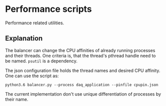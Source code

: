# Performance scripts 
Performance related utilities.

## Explanation

The balancer can change the CPU affinities of already running processes and their threads.
One criteria is, that the thread's pthread handle need to be named. `psutil` is a dependency.

The json configuration file holds the thread names and desired CPU affinity.
One can use the script as:

    python3.6 balancer.py --process daq_application --pinfile cpupin.json

The current implementation don't use unique differentiation of processes by their name.
